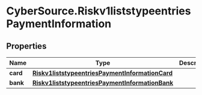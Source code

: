 # CyberSource.Riskv1liststypeentriesPaymentInformation

## Properties
Name | Type | Description | Notes
------------ | ------------- | ------------- | -------------
**card** | [**Riskv1liststypeentriesPaymentInformationCard**](Riskv1liststypeentriesPaymentInformationCard.md) |  | [optional] 
**bank** | [**Riskv1liststypeentriesPaymentInformationBank**](Riskv1liststypeentriesPaymentInformationBank.md) |  | [optional] 


